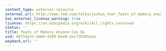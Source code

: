 ```yaml
---
content_type: external-resource
external_url: http://www.ted.com/talks/joshua_foer_feats_of_memory_anyone_can_do?language=en
has_external_license_warning: true
license: https://en.wikipedia.org/wiki/All_rights_reserved
status: ''
title: Feats of Memory Anyone Can Do
uid: 6b754a31-da84-4209-bae0-2ecf28305e2a
wayback_url: ''
---
```

